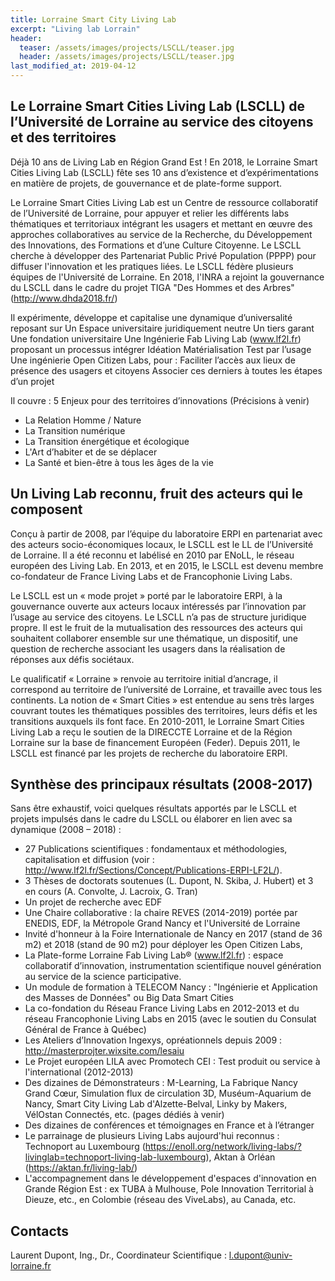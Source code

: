 ```yaml
---
title: Lorraine Smart City Living Lab
excerpt: "Living lab Lorrain"
header:
  teaser: /assets/images/projects/LSCLL/teaser.jpg
  header: /assets/images/projects/LSCLL/teaser.jpg
last_modified_at: 2019-04-12
---
```


## Le Lorraine Smart Cities Living Lab (LSCLL) de l’Université de Lorraine au service des citoyens et des territoires

Déjà 10 ans de Living Lab en Région Grand Est ! 
En 2018, le Lorraine Smart Cities Living Lab (LSCLL) fête ses 10 ans d’existence et d’expérimentations en matière de projets, de gouvernance et de plate-forme support. 


Le Lorraine Smart Cities Living Lab est un Centre de ressource collaboratif de l’Université de Lorraine, pour appuyer et relier les différents labs thématiques et territoriaux intégrant les usagers et mettant en œuvre des approches collaboratives au service de la Recherche, du Développement des Innovations, des Formations et d’une Culture Citoyenne. Le LSCLL cherche à développer des Partenariat Public Privé Population (PPPP) pour diffuser l'innovation et les pratiques liées.
Le LSCLL fédère plusieurs équipes de l'Université de Lorraine. En 2018, l'INRA a rejoint la gouvernance du LSCLL dans le cadre du projet TIGA "Des Hommes et des Arbres" (http://www.dhda2018.fr/)
 
Il expérimente, développe et capitalise une dynamique d’universalité reposant sur 
Un Espace universitaire juridiquement neutre 
Un tiers garant
Une fondation universitaire 
Une Ingénierie Fab Living Lab (www.lf2l.fr) proposant un processus intégrer
Idéation 
Matérialisation 
Test par l’usage
Une ingénierie Open Citizen Labs, pour :
Faciliter l’accès aux lieux de présence des      usagers et citoyens
Associer ces derniers à toutes les étapes      d’un projet


Il couvre : 5 Enjeux pour des territoires d’innovations (Précisions à venir)
- La Relation Homme / Nature
- La Transition numérique
- La Transition énergétique et écologique
- L'Art d’habiter et de se déplacer
- La Santé et bien-être à tous les âges de la vie


## Un Living Lab reconnu, fruit des acteurs qui le composent
 
Conçu à partir de 2008, par l’équipe du laboratoire ERPI en partenariat avec des acteurs socio-économiques locaux, le LSCLL est le LL de l’Université de Lorraine. Il a été reconnu et labélisé en 2010 par ENoLL, le réseau européen des Living Lab. En 2013, et en 2015, le LSCLL est devenu membre co-fondateur de France Living Labs et de Francophonie Living Labs.
 
Le LSCLL est un « mode projet » porté par le laboratoire ERPI, à la gouvernance ouverte aux acteurs locaux intéressés par l’innovation par l’usage au service des citoyens. Le LSCLL n’a pas de structure juridique propre. Il est le fruit de la mutualisation des ressources des acteurs qui souhaitent collaborer ensemble sur une thématique, un dispositif, une question de recherche associant les usagers dans la réalisation de réponses aux défis sociétaux. 
 
Le qualificatif « Lorraine » renvoie au territoire initial d’ancrage, il correspond au territoire de l’université de Lorraine, et travaille avec tous les continents.
La notion de « Smart Cities » est entendue au sens très larges couvrant toutes les thématiques possibles des territoires, leurs défis et les transitions auxquels ils font face. 
En 2010-2011, le Lorraine Smart Cities Living Lab a reçu le soutien de la DIRECCTE Lorraine et de la Région Lorraine sur la base de financement Européen (Feder). Depuis 2011, le LSCLL est financé par les projets de recherche du laboratoire ERPI.
 
## Synthèse des principaux résultats (2008-2017)
 
Sans être exhaustif, voici quelques résultats apportés par le LSCLL et projets impulsés dans le cadre du LSCLL ou élaborer en lien avec sa dynamique (2008 – 2018) : 
-  27 Publications scientifiques : fondamentaux et méthodologies, capitalisation et diffusion (voir : http://www.lf2l.fr/Sections/Concept/Publications-ERPI-LF2L/).
-  3 Thèses de doctorats soutenues (L. Dupont, N. Skiba, J. Hubert) et 3 en cours (A. Convolte, J. Lacroix, G. Tran) 
-  Un projet de recherche avec EDF
-  Une Chaire collaborative : la chaire REVES (2014-2019) portée par ENEDIS, EDF, la Métropole Grand Nancy et l'Université de Lorraine
-  Invité d'honneur à la Foire Internationale de Nancy en 2017 (stand de 36 m2) et 2018 (stand de 90 m2) pour déployer les Open Citizen Labs,
-  La Plate-forme Lorraine Fab Living Lab® (www.lf2l.fr) : espace collaboratif d’innovation, instrumentation scientifique nouvel génération au service de la science participative. 
- Un module de formation à TELECOM Nancy : "Ingénierie et Application des Masses de Données" ou Big Data Smart Cities
- La co-fondation du Réseau France Living Labs en 2012-2013 et du réseau Francophonie Living Labs en 2015 (avec le soutien du Consulat Général de France à Québec)
-  Les Ateliers d’Innovation Ingexys, opréationnels depuis 2009 : http://masterprojter.wixsite.com/lesaiu
-  Le Projet européen LILA avec Promotech CEI : Test produit ou service à l'international (2012-2013) 
-  Des dizaines de Démonstrateurs : M-Learning, La Fabrique Nancy Grand Cœur, Simulation flux de circulation 3D, Muséum-Aquarium de Nancy, Smart City Living Lab d'Alzette-Belval, Linky by Makers, VélOstan Connectés, etc. (pages dédiés à venir)
- Des dizaines de conférences et témoignages en France et à l’étranger
- Le parrainage de plusieurs Living Labs aujourd'hui reconnus : Technoport au Luxembourg (https://enoll.org/network/living-labs/?livinglab=technoport-living-lab-luxembourg), Aktan à Orléan (https://aktan.fr/living-lab/)
- L'accompagnement dans le développement d'espaces d'innovation en Grande Région Est : ex TUBA à Mulhouse, Pole Innovation Territorial à Dieuze, etc., en Colombie (réseau des ViveLabs), au Canada, etc. 


## Contacts
Laurent Dupont, Ing., Dr., Coordinateur Scientifique : l.dupont@univ-lorraine.fr
